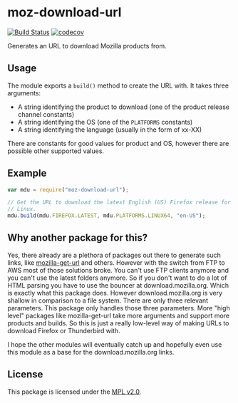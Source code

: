 # moz-download-url

[![Build Status](https://travis-ci.org/freaktechnik/moz-download-url.svg?branch=master)](https://travis-ci.org/freaktechnik/moz-download-url) [![codecov](https://codecov.io/gh/freaktechnik/moz-download-url/branch/master/graph/badge.svg)](https://codecov.io/gh/freaktechnik/moz-download-url)

Generates an URL to download Mozilla products from.

## Usage

The module exports a `build()` method to create the URL with.
It takes three arguments:

- A string identifying the product to download (one of the product release channel constants)
- A string identifying the OS (one of the `PLATFORMS` constants)
- A string identifying the language (usually in the form of xx-XX)

There are constants for good values for product and OS, however there are
possible other supported values.

## Example

```js
var mdu = require("moz-download-url");

// Get the URL to download the latest English (US) Firefox release for a 64-bit
// Linux.
mdu.build(mdu.FIREFOX.LATEST, mdu.PLATFORMS.LINUX64, "en-US");
```

## Why another package for this?

Yes, there already are a plethora of packages out there to generate such links,
like [mozilla-get-url](https://www.npmjs.com/package/mozilla-get-url) and others.
However with the switch from FTP to AWS most of those solutions broke. You can't
use FTP clients anymore and you can't use the latest folders anymore. So if you
don't want to do a lot of HTML parsing you have to use the bouncer at
download.mozilla.org. Which is exactly what this package does. However
download.mozilla.org is very shallow in comparison to a file system. There are
only three relevant parameters. This package only handles those three parameters.
More "high level" packages like mozilla-get-url take more arguments and support
more products and builds. So this is just a really low-level way of making URLs
to download Firefox or Thunderbird with.

I hope the other modules will eventually catch up and hopefully even use this
module as a base for the download.mozilla.org links.

## License

This package is licensed under the [MPL v2.0](LICENSE).
